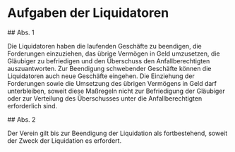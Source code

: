 # Aufgaben der Liquidatoren



\#\# Abs. 1

 Die Liquidatoren haben die laufenden Geschäfte zu beendigen, die Forderungen einzuziehen, das übrige Vermögen in Geld umzusetzen, die Gläubiger zu befriedigen und den Überschuss den Anfallberechtigten auszuantworten. Zur Beendigung schwebender Geschäfte können die Liquidatoren auch neue Geschäfte eingehen. Die Einziehung der Forderungen sowie die Umsetzung des übrigen Vermögens in Geld darf unterbleiben, soweit diese Maßregeln nicht zur Befriedigung der Gläubiger oder zur Verteilung des Überschusses unter die Anfallberechtigten erforderlich sind.

\#\# Abs. 2

 Der Verein gilt bis zur Beendigung der Liquidation als fortbestehend, soweit der Zweck der Liquidation es erfordert. 


